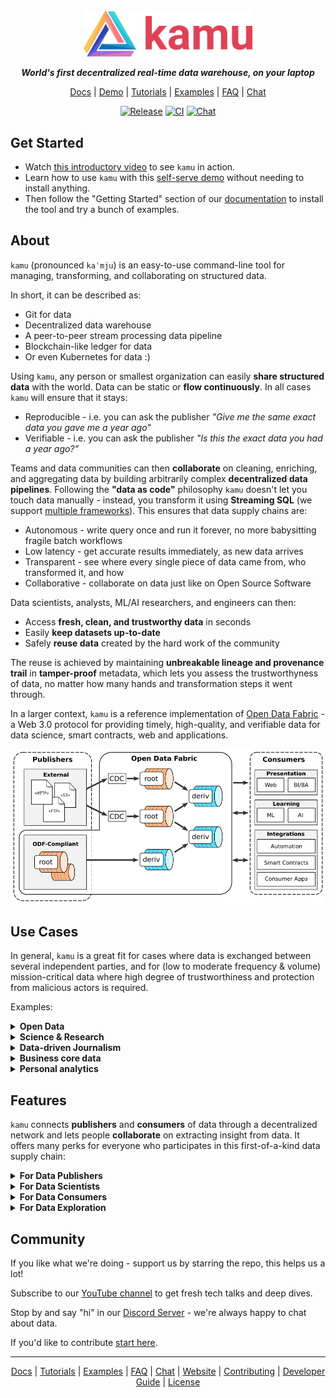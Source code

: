 <div align="center">

<img alt="kamu" src="docs/readme_files/kamu_logo.png" width=270/>

<p><strong><i>World's first decentralized real-time data warehouse, on your laptop</i></strong></p>

[Docs] | [Demo] | [Tutorials] | [Examples] | [FAQ] | [Chat]

[![Release](https://img.shields.io/github/workflow/status/kamu-data/kamu-cli/release?label=Release)](https://github.com/kamu-data/kamu-cli/releases/latest)
[![CI](https://img.shields.io/github/workflow/status/kamu-data/kamu-cli/build?label=CI)](https://github.com/kamu-data/kamu-cli/actions)
[![Chat](https://shields.io/discord/898726370199359498?label=Discord)](https://discord.gg/nU6TXRQNXC)

</p>
</div>

## Get Started

* Watch [this introductory video](https://www.youtube.com/watch?v=oUTiWW6W78A&list=PLV91cS45lwVG20Hicztbv7hsjN6x69MJk) to see `kamu` in action.
* Learn how to use `kamu` with this [self-serve demo](https://docs.kamu.dev/cli/get-started/self-serve-demo/) without needing to install anything.
* Then follow the "Getting Started" section of our [documentation] to install the tool and try a bunch of examples.

## About

`kamu` (pronounced `kaˈmju`) is an easy-to-use command-line tool for managing, transforming, and collaborating on structured data.

In short, it can be described as:
* Git for data
* Decentralized data warehouse
* A peer-to-peer stream processing data pipeline
* Blockchain-like ledger for data
* Or even Kubernetes for data :)

Using `kamu`, any person or smallest organization can easily **share structured data** with the world. Data can be static or **flow continuously**. In all cases `kamu` will ensure that it stays:
* Reproducible - i.e. you can ask the publisher *"Give me the same exact data you gave me a year ago"*
* Verifiable - i.e. you can ask the publisher *"Is this the exact data you had a year ago?"*

Teams and data communities can then **collaborate** on cleaning, enriching, and aggregating data by building arbitrarily complex **decentralized data pipelines**. Following the **"data as code"** philosophy `kamu` doesn't let you touch data manually - instead, you transform it using **Streaming SQL** (we support [multiple frameworks](https://docs.kamu.dev/cli/transform/supported-engines/)). This ensures that data supply chains are:
* Autonomous - write query once and run it forever, no more babysitting fragile batch workflows
* Low latency - get accurate results immediately, as new data arrives
* Transparent - see where every single piece of data came from, who transformed it, and how
* Collaborative - collaborate on data just like on Open Source Software

Data scientists, analysts, ML/AI researchers, and engineers can then:
* Access **fresh, clean, and trustworthy data** in seconds
* Easily **keep datasets up-to-date**
* Safely **reuse data** created by the hard work of the community

The reuse is achieved by maintaining **unbreakable lineage and provenance trail** in **tamper-proof** metadata, which lets you assess the trustworthyness of data, no matter how many hands and transformation steps it went through.

In a larger context, `kamu` is a reference implementation of [Open Data Fabric](https://github.com/kamu-data/open-data-fabric) - a Web 3.0 protocol for providing timely, high-quality, and verifiable data for data science, smart contracts, web and applications.

<div align="center">
<img src="./docs/readme_files/dataset_graph.png" alt="Open Data Fabric">
</div>


## Use Cases

In general, `kamu` is a great fit for cases where data is exchanged between several independent parties, and for (low to moderate frequency & volume) mission-critical data where high degree of trustworthiness and protection from malicious actors is required.

Examples:

<details>
<summary><b>Open Data</b></summary>

To share data **outside of your organization** today you have limited options:

- You can publish it on some open data portal, but lose ownership and control of your data
- You can deploy and operate some open-source data portal (like CKAN or Dataverse), but you probably have neither time nor money to do so
- You can self-host it as a CSV file on some simple HTTP/FTP server, but then you are making it extremely hard for others to discover and use your data

Let's acknowledge that for organizations that produce the most valuable data (governments, hospitals, NGOs), publishing data is **not part of their business**. They typically don't have the incentives, expertise, and resources to be good publishers.

This is why the goal of `kamu` is to make data publishing **cheap and effortless**:
- It invisibly guides publishers towards best data management practices (preserving history, making data reproducible and verifiable)
- Adds as little friction as exporting data to CSV
- Lets you host your data on any storage (FTP, S3, GCS, etc.)
- Maintain full control and ownership of your data

As opposed to just the download counter you get on most data portals, `kamu` brings publishers closer with the communities allowing them to see who and how uses their data. You no longer send data into "the ether", but create a **closed feedback loop** with your consumers.
</details>

<details>
<summary><b>Science & Research</b></summary>

One of the driving forces behind `kamu`'s design was the [ongoing reproducibility crisis](https://www.nature.com/articles/533452a) in science, which we believe to a large extent is caused by our poor data management practices.

After incidents like [The Surgisphere scandal](https://www.the-scientist.com/features/the-surgisphere-scandal-what-went-wrong--67955) the sentiment in research is changing from assuming that all research is done in good faith, to considering any research unreliable until proven otherwise.

Data portals like Dataverse, Dryad, Figshare, and Zenodo are helping reproducibility by **archiving data**, but this approach:
- Results in hundreds of millions of poorly systematized datasets
- Tends to produce the research based on stale and long-outdated data
- Creates lineage and provenance trail that is very manual and hard to trace (through published papers)

In `kamu` we believe that the majority of valuable data (weather, census, health records, financial core data) **flows continuously**, and most of the interesting insights lie around the latest data, so we designed it to bring **reproducibility and verifiability to near real-time data**.

When using `kamu`:

- Your data projects are **100% reproducible** using a built-in stable references mechanism
- Your results can be reproduced and **verified by others in minutes**
- All the data prep work (that often accounts for [80% of time of a data scientist](https://www.forbes.com/sites/gilpress/2016/03/23/data-preparation-most-time-consuming-least-enjoyable-data-science-task-survey-says/?sh=348d5f876f63)) can be shared and **reused** by others
- Your data projects will **continue to function** long after you've moved on, so the work done years ago can continue to produce valuable insights with minimal maintenance on your part
- Continuously flowing datasets are much **easier to systematize** than the exponentially growing number of snapshots
</details>

<details>
<summary><b>Data-driven Journalism</b></summary>

Data-driven journalism is on the rise and has proven to be extremely effective. In the world of misinformation and extremely polarized opinions data provides us an anchoring point to discuss complex problems and analyze cause and effect. Data itself is non-partisan and has no secret agenda, and arguments around different interpretations of data are infinitely more productive than ones based on gut feelings.

Unfortunately, too often data has issues that undermine its trustworthiness. And even if the data is correct, it's very easy to pose a question about its sources that will take too long to answer - the data will be dismissed, and the gut feelings will step in.

This is why `kamu`'s goal is to make data **verifiably trustworthy** and make answering **provenance** questions a **matter of seconds**. Only when data cannot be easily dismissed we will start to pay proper attention to it.

And once we agree that source data can be trusted, we can build analyses and **real-time dashboards** that keep track of complex issues like corruption, inequality, climate, epidemics, refugee crises, etc.

`kamu` prevents good research from going stale the moment it's published!
</details>

<details>
<summary><b>Business core data</b></summary>

`kamu` aims to be the most reliable data management solution that provides recent data while maintaining the **highest degree of accountability** and **tamper-proof provenance**, without you having to put all data in some central database.

We're developing it with financial and pharmaceutical use cases in mind, where **audit and compliance could be fully automated** through our system.

Note that we currently focus on mission-critical data and `kamu` is not well suited for IoT or other high-frequency and high-volume cases, but can be a good fit for insights produced from such data that influence your company's decisions and strategy.
</details>

<details>
<summary><b>Personal analytics</b></summary>

Being data geeks, we use `kamu` for data-driven decision-making even in our personal lives.

Actually, our largest data pipelines so far were created for personal finance:
- to collect and harmonize data from multiple bank accounts
- convert currencies
- analyze stocks trading data.

We also scrape a lot of websites to make smarter purchasing decisions. `kamu` lets us keep all this data up-to-date with an **absolute minimal effort**.
</details>

## Features

`kamu` connects **publishers** and **consumers** of data through a decentralized network and lets people **collaborate** on extracting insight from data. It offers many perks for everyone who participates in this first-of-a-kind data supply chain:

<details>
<summary><b>For Data Publishers</b></summary>

- Easily **share your data** with the world **without moving it** anywhere
- Retain full **ownership and control** of your data
- Close the feedback loop and **see who and how uses your data**
- Provide **real-time**, **verifiable and reproducible** data that follows the best data management practices
  ![Pull Data](docs/readme_files/pull-multi.gif)

</details>

<details>
<summary><b>For Data Scientists</b></summary>

- **Ingest any existing dataset** from the web
- Always **stay up-to-date** by pulling latest updates from the data sources with just one command
- Use **stable data references** to make your data projects fully reproducible
- **Collaborate** on cleaning and improving data of existing datasets
- Create derivative datasets by transforming, enriching, and summarizing data others have published
- **Write query once and run it forever** - our pipelines require nearly zero maintenance
- Built-in support for **GIS data**
- **Share** your results with others in a fully reproducible and reusable form

</details>

<details>
<summary><b>For Data Consumers</b></summary>

- **Download** a dataset from a shared repository
- **Verify** that all data comes from trusted sources using 100% accurate **lineage**
- **Audit** the chain of transformations this data went through
- **Validate** that downloaded was not tampered with a single command
- **Trust** your data by knowing where every single bit of information came from with our **fine grain provenance**

</details>

<details>
<summary><b>For Data Exploration</b></summary>

- Explore data and run **ad-hoc SQL queries** (backed by the power of Apache Spark)
- Launch a **Jupyter notebook** with one command
- Join, filter, and shape your data using SQL
- Visualize the result using your favorite library
- Explore complex pipelines in Web UI
  ![SQL Shell](docs/readme_files/sql.gif)
  ![Jupyter](docs/readme_files/notebook-005.png)
  ![Web UI](docs/readme_files/web-ui.png)

</details>


## Community

If you like what we're doing - support us by starring the repo, this helps us a lot!

Subscribe to our [YouTube channel](https://www.youtube.com/channel/UCWciDIWI_HsJ6Md_DdyJPIQ) to get fresh tech talks and deep dives.

Stop by and say "hi" in our [Discord Server](https://discord.gg/nU6TXRQNXC) - we're always happy to chat about data.

If you'd like to contribute [start here](https://docs.kamu.dev/contrib/).

---

<div align="center">
  
[Docs] | [Tutorials] | [Examples] | [FAQ] | [Chat] | [Website] | [Contributing] | [Developer Guide] | [License]
</div>

[Tutorials]: https://docs.kamu.dev/cli/learn/learning-materials/
[Examples]: https://docs.kamu.dev/cli/learn/examples/
[Docs]: https://docs.kamu.dev/cli/
[Documentation]: https://docs.kamu.dev/cli/
[Demo]: https://docs.kamu.dev/cli/get-started/self-serve-demo/
[FAQ]: https://docs.kamu.dev/cli/get-started/faq/
[Chat]: https://discord.gg/nU6TXRQNXC
[Contributing]: https://docs.kamu.dev/contrib/
[Developer Guide]: https://docs.kamu.dev/cli/developer-guide/
[License]: https://docs.kamu.dev/contrib/license/
[Website]: https://kamu.dev